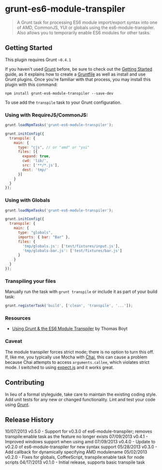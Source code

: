 # grunt-es6-module-transpiler

> A Grunt task for processing ES6 module import/export syntax into one of AMD, CommonJS, YUI or globals using the es6-module-transpiler. Also allows you to temporarily enable ES6 modules for other tasks.

## Getting Started
This plugin requires Grunt `~0.4.1`

If you haven't used [Grunt](http://gruntjs.com/) before, be sure to check out the [Getting Started](http://gruntjs.com/getting-started) guide, as it explains how to create a [Gruntfile](http://gruntjs.com/sample-gruntfile) as well as install and use Grunt plugins. Once you're familiar with that process, you may install this plugin with this command:

```shell
npm install grunt-es6-module-transpiler --save-dev
```

To use add the `transpile` task to your Grunt configuration.

### Using with RequireJS/CommonJS:

```js
grunt.loadNpmTasks('grunt-es6-module-transpiler');

grunt.initConfig({
  transpile: {
    main: {
      type: "cjs", // or "amd" or "yui"
      files: [{
        expand: true,
        cwd: 'lib/',
        src: ['**/*.js'],
        dest: 'tmp/'
      }]
    }
  }
});
```

### Using with Globals

```js
grunt.loadNpmTasks('grunt-es6-module-transpiler');

grunt.initConfig({
  transpile: {
    main: {
      type: "globals",
      imports: { bar: "Bar" },
      files: {
        'tmp/globals.js': ['test/fixtures/input.js'],
        'tmp/globals-bar.js': ['test/fixtures/bar.js']
      }
    }
  }
});
```

### Transpiling your files

Manually run the task with `grunt transpile` or include it as part of your build task:

```js
grunt.registerTask('build', ['clean', 'transpile', '...']);
```

### Resources

- [Using Grunt & the ES6 Module Transpiler](http://www.thomasboyt.com/2013/06/21/es6-module-transpiler) by Thomas Boyt

### Caveat

The module transpiler forces strict mode; there is no option to turn this off. If, like me, you typically use Mocha with [Chai](http://chaijs.com), this can cause a problem because Chai attempts to access `arguments.callee`, which violates strict mode. I switched to using [expect.js](https://github.com/LearnBoost/expect.js/) and it works great.

## Contributing
In lieu of a formal styleguide, take care to maintain the existing coding style. Add unit tests for any new or changed functionality. Lint and test your code using [Grunt](http://gruntjs.com/).

## Release History
10/07/2013 v0.5.0 - Support for v0.3.0 of es6-module-transpiler; removes transpile:enable task as the feature no longer exists
07/09/2013 v0.4.1 - Improved windows support when using amd
07/09/2013 v0.4.0 - Update to v0.2.0 of es6-module-transpiler for new syntax support
05/28/2013 v0.3.0 - Add callback for dynamically specifying AMD modulename
05/02/2013 v0.2.0 - Fixes for globals, CoffeeScript, transpile:enable task for node scripts
04/17/2013 v0.1.0 - Initial release, supports basic transpile task
